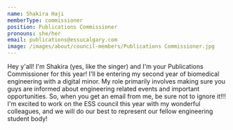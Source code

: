 ```yaml
---
name: Shakira Haji
memberType: commissioner
position: Publications Commissioner
pronouns: she/her
email: publications@essucalgary.com
image: /images/about/council-members/Publications Commissioner.jpg
---
```


Hey y'all! I'm Shakira (yes, like the singer) and I'm your Publications Commissioner for this year! I'll be entering my second year of biomedical engineering with a digital minor. My role primarily involves making sure you guys are informed about engineering related events and important opportunities. So, when you get an email from me, be sure not to ignore it!!! I'm excited to work on the ESS council this year with my wonderful colleagues, and we will do our best to represent our fellow engineering student body!
